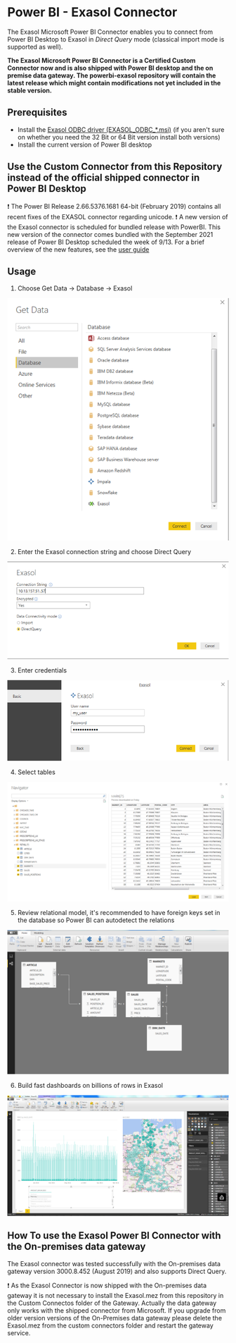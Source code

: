 # Power BI - Exasol Connector
The Exasol Microsoft Power BI Connector enables you to connect from Power BI Desktop to Exasol in *Direct Query* mode (classical import mode is supported as well).

**The Exasol Microsoft Power BI Connector is a Certified Custom Connector now and is also shipped with Power BI desktop and the on premise data gateway. The powerbi-exasol repository will contain the latest release which might contain modifications not yet included in the stable version.**

## Prerequisites

* Install the [Exasol ODBC driver (EXASOL_ODBC_*.msi)](https://www.exasol.com/portal/display/DOWNLOAD/6.0) (if you aren't sure on whether you need the 32 Bit or 64 Bit version install both versions)
* Install the current version of Power BI desktop

## Use the Custom Connector from this Repository instead of the official shipped connector in Power BI Desktop

:exclamation: The Power BI Release 2.66.5376.1681 64-bit (February 2019) contains all recent fixes of the EXASOL connector regarding unicode.
:exclamation: A new version of the Exasol connector is scheduled for bundled release with PowerBI. 
This new version of the connector comes bundled with the September 2021 release of Power BI Desktop scheduled the week of 9/13.
For a brief overview of the new features, see the [user guide](doc/user_guide/user_guide.md)


## Usage

1. Choose  Get Data -> Database -> Exasol

![alt text](https://github.com/EXASOL/powerbi-exasol/blob/master/screenshots/Get_Data_Exasol.PNG )

2. Enter the Exasol connection string and choose Direct Query

![alt text](https://github.com/EXASOL/powerbi-exasol/blob/master/screenshots/Exasol_Connection_String.PNG )

3. Enter credentials

![alt text](https://github.com/EXASOL/powerbi-exasol/blob/master/screenshots/Enter_Credentials.PNG )

4. Select tables

![alt text](https://github.com/EXASOL/powerbi-exasol/blob/master/screenshots/Navigator.PNG )

5. Review relational model, it's recommended to have foreign keys set in the database so Power BI can autodetect the relations

![alt text](https://github.com/EXASOL/powerbi-exasol/blob/master/screenshots/PowerBI_RelationalModel.PNG )

6. Build fast dashboards on billions of rows in Exasol

![alt text](https://github.com/EXASOL/powerbi-exasol/blob/master/screenshots/Example_Dashboard_Billion_Rows.PNG )


## How To use the Exasol Power BI Connector with the On-premises data gateway

The Exasol connector was tested successfully with the On-premises data gateway version 3000.8.452 (August 2019) and also supports Direct Query. 

:exclamation: As the Exasol Connector is now shipped with the On-premises data gateway it is not necessary to install the Exasol.mez from this repository in the Custom Connectos folder of the Gateway. Actually the data gateway only works with the shipped connector from Microsoft. If you upgrade from older version versions of the On-Premises data gateway please delete the Exasol.mez from the custom connectors folder and restart the gateway service.



